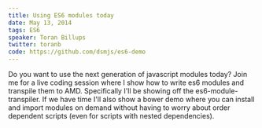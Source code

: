 ```yaml
---
title: Using ES6 modules today
date: May 13, 2014
tags: ES6
speaker: Toran Billups
twitter: toranb
code: https://github.com/dsmjs/es6-demo
---
```




Do you want to use the next generation of javascript modules today? Join me for a live coding session where I show how to write es6 modules and transpile them to AMD. Specifically I'll be showing off the es6-module-transpiler. If we have time I'll also show a bower demo where you can install and import modules on demand without having to worry about order dependent scripts (even for scripts with nested dependencies).

